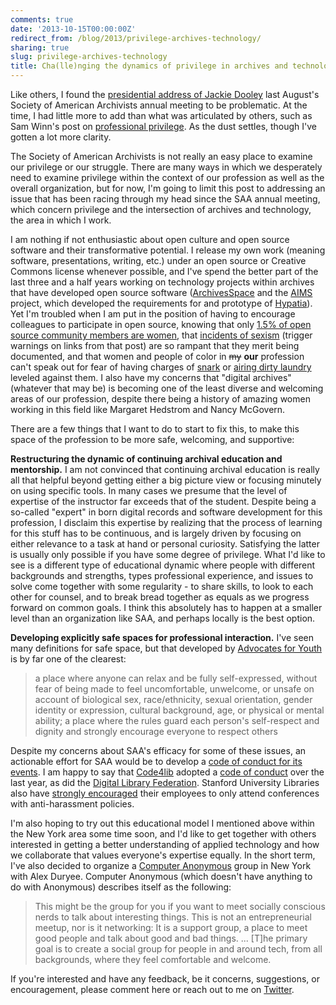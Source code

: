 ```yaml
---
comments: true
date: '2013-10-15T00:00:00Z'
redirect_from: /blog/2013/privilege-archives-technology/
sharing: true
slug: privilege-archives-technology
title: Cha(lle)nging the dynamics of privilege in archives and technology
---
```


Like others, I found the [presidential address of Jackie Dooley](http://www2.archivists.org/history/leaders/jackie-m-dooley/2013-saa-presidential-address-by-jackie-dooley) last August's Society of American Archivists annual meeting to be problematic. At the time, I had little more to add than what was articulated by others, such as Sam Winn's post on [professional privilege](http://archivasaurus.wordpress.com/2013/08/16/professional-privilege-a-response-to-the-2013-saa-presidential-address/). As the dust settles, though I've gotten a lot more clarity.

The Society of American Archivists is not really an easy place to examine our privilege or our struggle. There are many ways in which we desperately need to examine privilege within the context of our profession as well as the overall organization, but for now, I'm going to limit this post to addressing an issue that has been racing through my head since the SAA annual meeting, which concern privilege and the intersection of archives and technology, the area in which I work. 

I am nothing if not enthusiastic about open culture and open source software and their transformative potential. I release my own work (meaning software, presentations, writing, etc.) under an open source or Creative Commons license whenever possible, and I've spend the better part of the last three and a half years working on technology projects within archives that have developed open source software ([ArchivesSpace](http://archivesspace.org/) and the [AIMS](http://www.digitalcurationservices.org/aims) project, which developed the requirements for and prototype of [Hypatia](https://wiki.duraspace.org/display/HYPAT/Home)). Yet I'm troubled when I am put in the position of having to encourage colleagues to participate in open source, knowing that only [1.5% of open source community members are women](http://flosspols.org/deliverables/D16HTML/FLOSSPOLS-D16-Gender_Integrated_Report_of_Findings.htm), that [incidents of sexism](http://geekfeminism.org/2009/08/19/why-we-document/) (trigger warnings on links from that post) are so rampant that they merit being documented, and that women and people of color in <s>my</s> **our** profession can't speak out for fear of having charges of [snark](http://gavialib.com/2013/09/silencing-librarianship-and-gender-on-snark-and-tone-arguments/) or [airing dirty laundry](http://gavialib.com/2013/10/silencing-librarianship-and-gender-dirty-laundry-and-its-airing/) leveled against them. I also have my concerns that "digital archives" (whatever that may be) is becoming one of the least diverse and welcoming areas of our profession, despite there being a history of amazing women working in this field like Margaret Hedstrom and Nancy McGovern.

There are a few things that I want to do to start to fix this, to make this space of the profession to be more safe, welcoming, and supportive:

**Restructuring the dynamic of continuing archival education and mentorship.** I am not convinced that continuing archival education is really all that helpful beyond getting either a big picture view or focusing minutely on using specific tools. In many cases we presume that the level of expertise of the instructor far exceeds that of the student. Despite being a so-called "expert" in born digital records and software development for this profession, I disclaim this expertise by realizing that the process of learning for this stuff has to be continuous, and is largely driven by focusing on either relevance to a task at hand or personal curiosity. Satisfying the latter is usually only possible if you have some degree of privilege. What I'd like to see is a different type of educational dynamic where people with different backgrounds and strengths, types professional experience, and issues to solve come together with some regularity - to share skills, to look to each other for counsel, and to break bread together as equals as we progress forward on common goals. I think this absolutely has to happen at a smaller level than an organization like SAA, and perhaps locally is the best option.

**Developing explicitly safe spaces for professional interaction.** I've seen many definitions for safe space, but that developed by [Advocates for Youth](http://www.advocatesforyouth.org/index.php?option=com_content&task=view&id=607&Itemid=177) is by far one of the clearest:

> a place where anyone can relax and be fully self-expressed, without fear of being made to feel uncomfortable, unwelcome, or unsafe on account of biological sex, race/ethnicity, sexual orientation, gender identity or expression, cultural background, age, or physical or mental ability; a place where the rules guard each person's self-respect and dignity and strongly encourage everyone to respect others

Despite my concerns about SAA's efficacy for some of these issues, an actionable effort for SAA would be to develop a [code of conduct for its events](http://geekfeminism.wikia.com/wiki/Event_Guidelines). I am happy to say that [Code4lib](http://code4lib.org) adopted a [code of conduct](https://github.com/code4lib/antiharassment-policy/blob/master/code_of_conduct.md) over the last year, as did the [Digital Library Federation](http://www.diglib.org/about/code-of-conduct/). Stanford University Libraries also have [strongly encouraged](http://library.stanford.edu/news/2013/07/sul-supports-conference-anti-harassment-policies) their employees to only attend conferences with anti-harassment policies.

I'm also hoping to try out this educational model I mentioned above within the New York area some time soon, and I'd like to get together with others interested in getting a better understanding of applied technology and how we collaborate that values everyone's expertise equally. In the short term, I've also decided to organize a [Computer Anonymous](http://computeranonymous.org/) group in New York with Alex Duryee. Computer Anonymous (which doesn't have anything to do with Anonymous) describes itself as the following:

> This might be the group for you if you want to meet socially conscious nerds to talk about interesting things. This is not an entrepreneurial meetup, nor is it networking: It is a support group, a place to meet good people and talk about good and bad things. ... [T]he primary goal is to create a social group for people in and around tech, from all backgrounds, where they feel comfortable and welcome.

If you're interested and have any feedback, be it concerns, suggestions, or encouragement, please comment here or reach out to me on [Twitter](http://twitter.com/anarchivist).